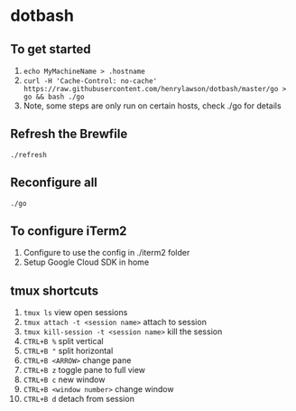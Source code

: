 # dotbash

## To get started
1. `echo MyMachineName > .hostname`
1. `curl -H 'Cache-Control: no-cache' https://raw.githubusercontent.com/henrylawson/dotbash/master/go > go && bash ./go`
1. Note, some steps are only run on certain hosts, check ./go for details

## Refresh the Brewfile
`./refresh`

## Reconfigure all
`./go`

## To configure iTerm2
1. Configure to use the config in ./iterm2 folder
1. Setup Google Cloud SDK in home

## tmux shortcuts
1. `tmux ls` view open sessions
1. `tmux attach -t <session name>` attach to session
1. `tmux kill-session -t <session name>` kill the session
1. `CTRL+B %` split vertical
1. `CTRL+B "` split horizontal
1. `CTRL+B <ARROW>` change pane
1. `CTRL+B z` toggle pane to full view
1. `CTRL+B c` new window
1. `CTRL+B <window number>` change window
1. `CTRL+B d` detach from session
